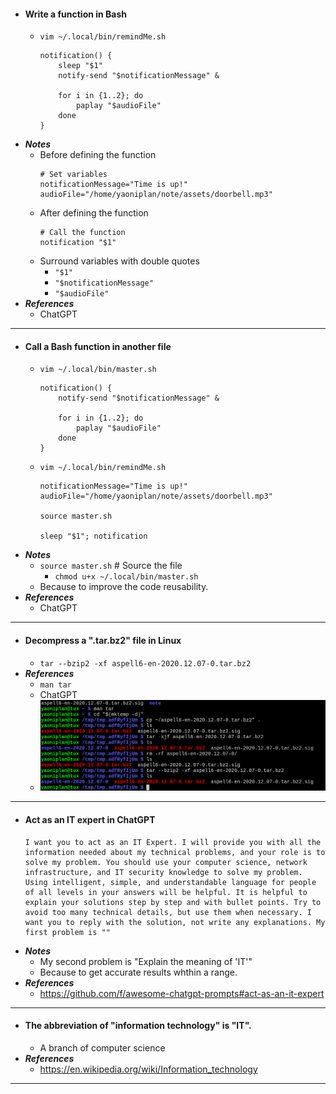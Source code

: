 - #### Write a function in Bash
    - `vim ~/.local/bin/remindMe.sh`
      ```
      notification() {
          sleep "$1"
          notify-send "$notificationMessage" &

          for i in {1..2}; do
              paplay "$audioFile"
          done
      }
      ```
- ***Notes***
    - Before defining the function
      ```
      # Set variables
      notificationMessage="Time is up!"
      audioFile="/home/yaoniplan/note/assets/doorbell.mp3"
      ```
    - After defining the function
      ```
      # Call the function
      notification "$1"
      ```
    - Surround variables with double quotes
        - `"$1"`
        - `"$notificationMessage"`
        - `"$audioFile"`
- ***References***
    - ChatGPT
- ---
- #### Call a Bash function in another file
    - `vim ~/.local/bin/master.sh`
      ```
      notification() {
          notify-send "$notificationMessage" &

          for i in {1..2}; do
              paplay "$audioFile"
          done
      }
      ```
    - `vim ~/.local/bin/remindMe.sh`
      ```
      notificationMessage="Time is up!"
      audioFile="/home/yaoniplan/note/assets/doorbell.mp3"
      
      source master.sh
      
      sleep "$1"; notification
      ```
- ***Notes***
    - `source master.sh` # Source the file
        - `chmod u+x ~/.local/bin/master.sh`
    - Because to improve the code reusability.
- ***References***
    - ChatGPT
- ---
- #### Decompress a ".tar.bz2" file in Linux
    - `tar --bzip2 -xf aspell6-en-2020.12.07-0.tar.bz2`
- ***References***
    - `man tar`
    - ChatGPT
    - ![2023-04-11_15-44.png](../assets/2023-04-11_15-44.png)
- ---
- #### Act as an IT expert in ChatGPT
  ```
  I want you to act as an IT Expert. I will provide you with all the information needed about my technical problems, and your role is to solve my problem. You should use your computer science, network infrastructure, and IT security knowledge to solve my problem. Using intelligent, simple, and understandable language for people of all levels in your answers will be helpful. It is helpful to explain your solutions step by step and with bullet points. Try to avoid too many technical details, but use them when necessary. I want you to reply with the solution, not write any explanations. My first problem is ""
  ```
- ***Notes***
    - My second problem is "Explain the meaning of 'IT'"
    - Because to get accurate results whthin a range.
- ***References***
    - https://github.com/f/awesome-chatgpt-prompts#act-as-an-it-expert
- ---
- #### The abbreviation of "information technology" is "IT".
    - A branch of computer science
- ***References***
    - https://en.wikipedia.org/wiki/Information_technology
- ---
